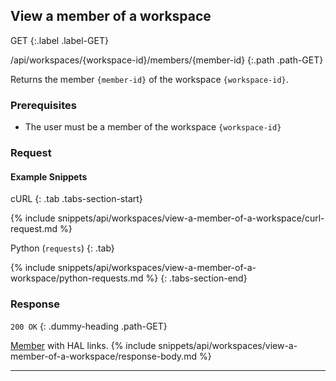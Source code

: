 ## View a member of a workspace

GET
{:.label .label-GET}

/api/workspaces/{workspace-id}/members/{member-id}
{:.path .path-GET}

Returns the member `{member-id}` of the workspace `{workspace-id}`.

### Prerequisites

- The user must be a member of the workspace `{workspace-id}`

### Request
#### Example Snippets
cURL
{: .tab .tabs-section-start}

{% include snippets/api/workspaces/view-a-member-of-a-workspace/curl-request.md %}

Python (`requests`)
{: .tab}

{% include snippets/api/workspaces/view-a-member-of-a-workspace/python-requests.md %}
{: .tabs-section-end}

### Response
`200 OK`
{: .dummy-heading .path-GET}

[Member](#member) with HAL links.
{% include snippets/api/workspaces/view-a-member-of-a-workspace/response-body.md %}

---
